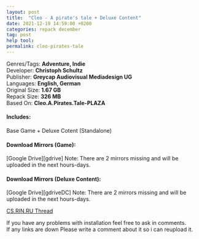 ```yaml
---
layout: post
title:  "Cleo - A pirate's tale + Deluxe Content"
date: 2021-12-19 14:59:00 +0200
categories: repack december
tag: post
help tool:                                                                                               |
permalink: cleo-pirates-tale
---
```

Genres/Tags: **Adventure, Indie**                                                                                      
Developer: **Christoph Schultz**                                                                            
Publisher: **Greycap Audiovisual Mediadesign UG**                                                                             
Languages: **English, German**                                                                          
Original Size: **1.67 GB**                                                                           
Repack Size: **326 MB**                                                                                          
Based On: **Cleo.A.Pirates.Tale-PLAZA**                                                                                 

<h4><b>Includes:</b></h4> 
Base Game + Deluxe Cotent (Standalone)

<h4><b>Download Mirrors (Game):</b></h4>                                                                              
[Google Drive][gdrive]                                                                                 
<!--[Mediafire][mediafire]                                                                                   
[Onedrive][one]-->                                                                                
Note: There are 2 mirrors missing and will be uploaded in the next hours-days.                                                    

<h4><b>Download Mirrors (Deluxe Content):</b></h4>                                                                              
[Google Drive][gdriveDC]                                                                                 
Note: There are 2 mirrors missing and will be uploaded in the next hours-days.                                                    

[CS.RIN.RU Thread][rin]

If you have any problems with installation feel free to ask in comments.                                  
If any links are down Please write a comment about it so i can reupload it.


[rin]: https://cs.rin.ru/forum/viewtopic.php?f=10&t=117536
[mediafire]: .
[one]: .
[gdrive]: https://drive.google.com/file/d/1TsPFlfOzhAXI0WSBMkWPZjfMMa0go9ev/view?usp=sharing
[gdriveDC]: https://drive.google.com/file/d/1zCMxz1LvUsG1Tng6HOuryK5HrHX4VQm0/view?usp=sharing
